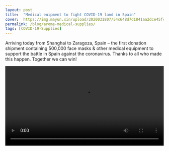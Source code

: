 ```yaml
---
layout: post
title:  "Medical euipment to fight COVID-19 land in Spain"
cover:  https://img.mayun.xin/upload/2020031807/54c648d7d1841aa2dce45fc154581d56.jpg
permalink: /blog/arome-medical-supplies/
tags: [COVID-19-Supplies]
---
```


Arriving today from Shanghai to Zaragoza, Spain – the first donation shipment containing 500,000 face masks & other medical equipment to support the battle in Spain against the coronavirus. Thanks to all who made this happen. Together we can win! 

<video src="https://img.mayun.xin/upload/2020031806/5f84cd1d9add5d1597c757c27c8172d3.mp4" controls="controls" width="100%" height="undefined" webkit-playsinline="true" playsinline="true" x5-playsinline="true"></video>